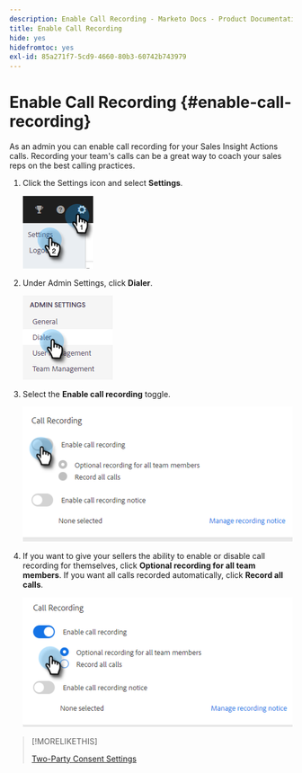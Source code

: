 ```yaml
---
description: Enable Call Recording - Marketo Docs - Product Documentation
title: Enable Call Recording
hide: yes
hidefromtoc: yes
exl-id: 85a271f7-5cd9-4660-80b3-60742b743979
---
```

# Enable Call Recording {#enable-call-recording}

As an admin you can enable call recording for your Sales Insight Actions calls. Recording your team's calls can be a great way to coach your sales reps on the best calling practices.

1. Click the Settings icon and select **Settings**.

   ![](assets/enable-call-recording-1.png)

1. Under Admin Settings, click **Dialer**.

   ![](assets/enable-call-recording-2.png)

1. Select the **Enable call recording** toggle.

   ![](assets/enable-call-recording-3.png)

1. If you want to give your sellers the ability to enable or disable call recording for themselves, click **Optional recording for all team members**. If you want all calls recorded automatically, click **Record all calls**.

   ![](assets/enable-call-recording-4.png)

>[!MORELIKETHIS]
>
>[Two-Party Consent Settings](/help/marketo/product-docs/marketo-sales-insight/actions/phone/two-party-consent-settings.md)

